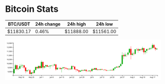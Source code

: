 # Bitcoin Stats

BTC/USDT|24h change|24h high|24h low|
|---|---|---|---|
|$11830.17|0.46%|$11888.00|$11561.00|

<img src="./chart.svg">
